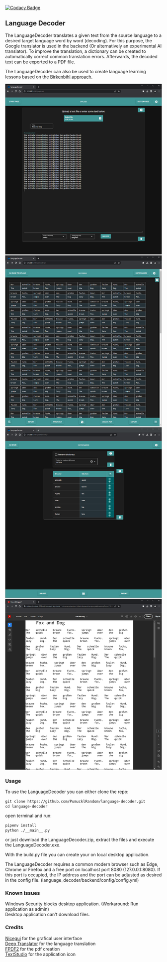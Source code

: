 [![Codacy Badge](https://app.codacy.com/project/badge/Grade/189e93dbd2c54357b60dfb3ea0111be8)](https://app.codacy.com/gh/PumucklRandom/language-decoder/dashboard?utm_source=gh&utm_medium=referral&utm_content=&utm_campaign=Badge_grade)

## Language Decoder

The LanguageDecoder translates a given text from the source language to a
desired target language word by word (decoding). For this purpose, the Google
translator is used in the backend (Or alternatively an experimental AI
translator). To improve the translation, a dictionary can be created to
automatically correct common translation errors. Afterwards, the decoded text
can be exported to a PDF file.

The LanguageDecoder can also be used to create language learning lessons based
on the
[Birkenbihl approach.](https://blog.brain-friendly.com/easy-language-learning-by-vera-f-birkenbihl-the-decoding-method/)

![Upload](_data/upload.png)
![Decoding](_data/decoding.png)
![Dicts](_data/dicts.png)
![PDF](_data/pdf.png)

### Usage

To use the LanguageDecoder you can either clone the repo:

```
git clone https://github.com/PumucklRandom/language-decoder.git
cd language-decoder
```

open terminal and run:

```
pipenv install
python ./__main__.py
```

or just download the LanguageDecoder.zip, extract the files and execute the
LanguageDecoder.exe.

With the build.py file you can create your on local desktop application.

The LanguageDecoder requires a common modern browser such as Edge, Chrome or
Firefox and a free port on localhost port 8080 (127.0.0.1:8080).
If this port is occupied, the IP address and the port can be adjusted as
desired in the config file. (language_decoder/backend/config/config.yml)

### Known issues

Windows Security blocks desktop application. (Workaround: Run application as
admin)\
Desktop application can't download files.

### Credits

[Nicegui](https://nicegui.io/) for the grafical user interface\
[Deep Translator](https://github.com/nidhaloff/deep-translator/) for the
language translation\
[FPDF2](https://github.com/py-pdf/fpdf2/) for the pdf creation\
[TextStudio](https://www.textstudio.com/) for the application icon
